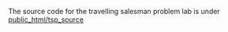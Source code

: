The source code for the travelling salesman problem lab is under [public_html/tsp_source](public_html/tsp_source)